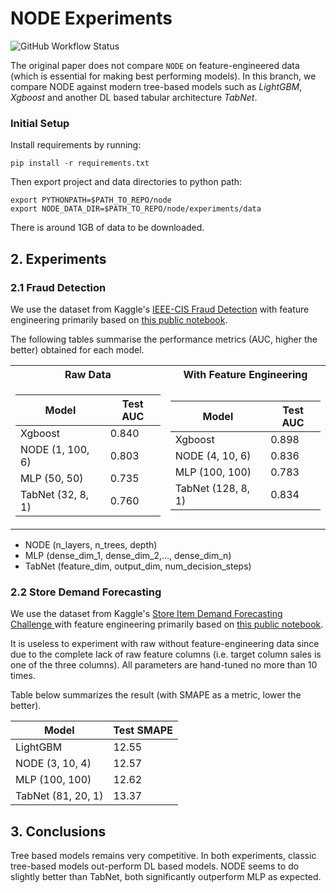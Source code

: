 # NODE Experiments
![GitHub Workflow Status](https://img.shields.io/github/workflow/status/xl402/neural-oblivious-decision-ensembles/node)

The original paper does not
compare `NODE` on feature-engineered data (which is essential for making best
performing models). In this branch, we compare NODE against modern tree-based
models such as *LightGBM*, *Xgboost* and another DL based tabular architecture
*TabNet*.


### Initial Setup
Install requirements by running:
```
pip install -r requirements.txt
```
Then export project and data directories to python path:
```
export PYTHONPATH=$PATH_TO_REPO/node
export NODE_DATA_DIR=$PATH_TO_REPO/node/experiments/data
```
There is around 1GB of data to be downloaded.

## 2. Experiments

### 2.1 Fraud Detection
We use the dataset from Kaggle's [IEEE-CIS Fraud Detection](https://www.kaggle.com/c/ieee-fraud-detection/data)
with feature engineering primarily based on [this public notebook](https://www.kaggle.com/abhilashawasthi/feature-engineering-lgb-model).

The following tables summarise the performance metrics (AUC, higher the better) obtained for each model.

<table>
<tr><th>Raw Data </th><th>With Feature Engineering</th></tr>
<tr><td>

| Model   | Test AUC |
|---------|----------|
| Xgboost           | 0.840|
| NODE (1, 100, 6)  | 0.803|
| MLP (50, 50)      | 0.735|
| TabNet (32, 8, 1) | 0.760|

</td><td>

| Model   | Test AUC |
|---------|----------|
| Xgboost            | 0.898|
| NODE (4, 10, 6)    | 0.836|
| MLP (100, 100)     | 0.783|
| TabNet (128, 8, 1) | 0.834|


</td></tr> </table>

* NODE (n_layers, n_trees, depth)
* MLP (dense_dim_1, dense_dim_2,..., dense_dim_n)
* TabNet (feature_dim, output_dim, num_decision_steps)


### 2.2 Store Demand Forecasting
We use the dataset from Kaggle's [Store Item Demand Forecasting Challenge
](https://www.kaggle.com/c/demand-forecasting-kernels-only/data)
with feature engineering primarily based on [this public notebook](https://www.kaggle.com/abhilashawasthi/feature-engineering-lgb-model).

It is useless to experiment with raw without feature-engineering data since due
to the complete lack of raw feature columns (i.e. target column sales is one of
the three columns). All parameters are hand-tuned no more than 10 times.

Table below summarizes the result (with SMAPE as a metric, lower the better).

| Model   | Test SMAPE |
|---------|----------|
| LightGBM           | 12.55|
| NODE (3, 10, 4)    | 12.57|
| MLP (100, 100)     | 12.62|
| TabNet (81, 20, 1) | 13.37|


## 3. Conclusions
Tree based models remains very competitive. In both experiments, classic tree-based models out-perform DL based models.
NODE seems to do slightly better than TabNet, both significantly outperform MLP
as expected.
